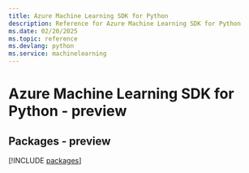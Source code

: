 ```yaml
---
title: Azure Machine Learning SDK for Python
description: Reference for Azure Machine Learning SDK for Python
ms.date: 02/20/2025
ms.topic: reference
ms.devlang: python
ms.service: machinelearning
---
```

# Azure Machine Learning SDK for Python - preview
## Packages - preview
[!INCLUDE [packages](machine-learning-index.md)]